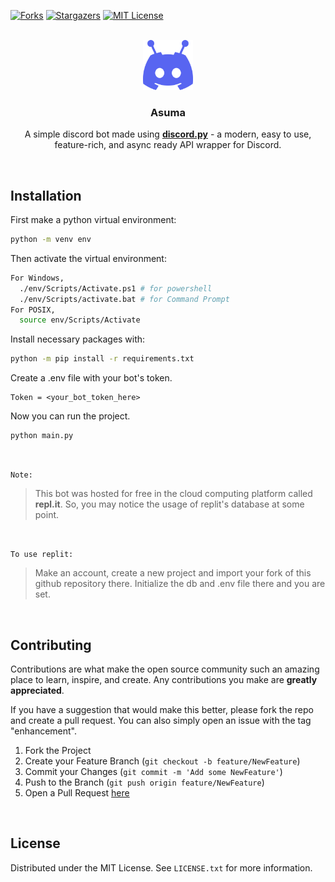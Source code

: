 [![Forks][forks-shield]][forks-url]
[![Stargazers][stars-shield]][stars-url]
[![MIT License][license-shield]][license-url]

<br />
<div align="center">
  <img src="assets/DiscordBotLogo.png" alt="Logo" width="80" height="80">
  <h3 align="center">Asuma</h3>

  <p align="center">
    A simple discord bot made using <a href="https://discordpy.readthedocs.io/en/stable/"><strong>discord.py</strong></a> - a modern, easy to use, feature-rich, and async ready API wrapper for Discord.
  </p>
</div>
<br>

## Installation
First make a python virtual environment:
```sh
python -m venv env
```

Then activate the virtual environment:
```sh
For Windows,
  ./env/Scripts/Activate.ps1 # for powershell
  ./env/Scripts/activate.bat # for Command Prompt
For POSIX,
  source env/Scripts/Activate
```

Install necessary packages with:
```sh
python -m pip install -r requirements.txt
```

Create a .env file with your bot's token.
```
Token = <your_bot_token_here>
```

Now you can run the project.
```sh
python main.py
```
<br>

`Note:` 
<br> 
>This bot was hosted for free in the cloud computing platform called <b>repl.it</b>. So, you may notice the usage of replit's database at some point.

<br>

`To use replit:`
<br>
>Make an account, create a new project and import your fork of this github repository there. Initialize the db and .env file there and you are set.

<br>

<!-- CONTRIBUTING -->
## Contributing

Contributions are what make the open source community such an amazing place to learn, inspire, and create. Any contributions you make are **greatly appreciated**.

If you have a suggestion that would make this better, please fork the repo and create a pull request. You can also simply open an issue with the tag "enhancement".

1. Fork the Project
2. Create your Feature Branch (`git checkout -b feature/NewFeature`)
3. Commit your Changes (`git commit -m 'Add some NewFeature'`)
4. Push to the Branch (`git push origin feature/NewFeature`)
5. Open a Pull Request [here](https://github.com/Sajan491/Asuma/pulls)

<br>

<!-- LICENSE -->
## License
Distributed under the MIT License. See `LICENSE.txt` for more information.

<!-- MARKDOWN LINKS -->
[forks-shield]: https://img.shields.io/github/forks/sajan491/Asuma.svg?style=for-the-badge
[forks-url]: https://github.com/Sajan491/Asuma/network/members
[stars-shield]: https://img.shields.io/github/stars/sajan491/Asuma.svg?style=for-the-badge
[stars-url]: https://github.com/Sajan491/Asuma/stargazers
[license-shield]: https://img.shields.io/github/license/sajan491/Asuma.svg?style=for-the-badge
[license-url]: https://github.com/Sajan491/Asuma/blob/main/LICENSE
